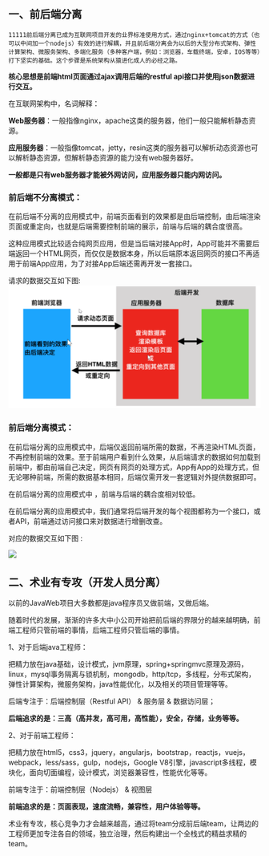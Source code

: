 ## **一、前后端分离**
 	11111前后端分离已成为互联网项目开发的业界标准使用方式，通过nginx+tomcat的方式（也可以中间加一个nodejs）有效的进行解耦，并且前后端分离会为以后的大型分布式架构、弹性计算架构、微服务架构、多端化服务（多种客户端，例如：浏览器，车载终端，安卓，IOS等等）打下坚实的基础。这个步骤是系统架构从猿进化成人的必经之路。

**核心思想是前端html页面通过ajax调用后端的restful api接口并使用json数据进行交互。**

在互联网架构中，名词解释：

**Web服务器**：一般指像nginx，apache这类的服务器，他们一般只能解析静态资源。

**应用服务器**：一般指像tomcat，jetty，resin这类的服务器可以解析动态资源也可以解析静态资源，但解析静态资源的能力没有web服务器好。

**一般都是只有web服务器才能被外网访问，应用服务器只能内网访问。**

### 前后端不分离模式：

​	在前后端不分离的应用模式中，前端页面看到的效果都是由后端控制，由后端渲染页面或重定向，也就是后端需要控制前端的展示，前端与后端的耦合度很高。

​        这种应用模式比较适合纯网页应用，但是当后端对接App时，App可能并不需要后端返回一个HTML网页，而仅仅是数据本身，所以后端原本返回网页的接口不再适用于前端App应用，为了对接App后端还需再开发一套接口。

请求的数据交互如下图:
![](./images/1.png)


### 前后端分离模式：

​      在前后端分离的应用模式中，后端仅返回前端所需的数据，不再渲染HTML页面，不再控制前端的效果。至于前端用户看到什么效果，从后端请求的数据如何加载到前端中，都由前端自己决定，网页有网页的处理方式，App有App的处理方式，但无论哪种前端，所需的数据基本相同，后端仅需开发一套逻辑对外提供数据即可。

在前后端分离的应用模式中 ，前端与后端的耦合度相对较低。

在前后端分离的应用模式中，我们通常将后端开发的每个视图都称为一个接口，或者API，前端通过访问接口来对数据进行增删改查。

对应的数据交互如下图 :

![](/img/2.png)



## 二、术业有专攻（开发人员分离）

以前的JavaWeb项目大多数都是java程序员又做前端，又做后端。

随着时代的发展，渐渐的许多大中小公司开始把前后端的界限分的越来越明确，前端工程师只管前端的事情，后端工程师只管后端的事情。

1、对于后端java工程师：

把精力放在java基础，设计模式，jvm原理，spring+springmvc原理及源码，linux，mysql事务隔离与锁机制，mongodb，http/tcp，多线程，分布式架构，弹性计算架构，微服务架构，java性能优化，以及相关的项目管理等等。

后端专注于：后端控制层（Restful API） & 服务层 & 数据访问层；

**后端追求的是：三高（高并发，高可用，高性能），安全，存储，业务等等。**

2、对于前端工程师：

把精力放在html5，css3，jquery，angularjs，bootstrap，reactjs，vuejs，webpack，less/sass，gulp，nodejs，Google V8引擎，javascript多线程，模块化，面向切面编程，设计模式，浏览器兼容性，性能优化等等。

前端专注于：前端控制层（Nodejs） & 视图层

**前端追求的是：页面表现，速度流畅，兼容性，用户体验等等。**

术业有专攻，核心竞争力才会越来越高，通过将team分成前后端team，让两边的工程师更加专注各自的领域，独立治理，然后构建出一个全栈式的精益求精的team。
